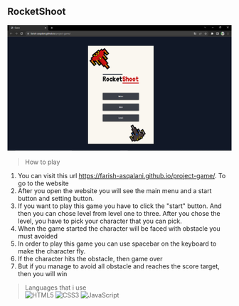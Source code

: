 ## RocketShoot

![image info](img/ss1.png)

> How to play

1. You can visit this url https://farish-asqalani.github.io/project-game/. To go to the website
2. After you open the website you will see the main menu and a start button and setting button.
3. If you want to play this game you have to click the "start" button. And then you can chose level from level one to three. After you chose the level, you have to pick your character that you can pick.
4. When the game started the character will be faced with obstacle you must avoided
5. In order to play this game you can use spacebar on the keyboard to make the character fly.
6. If the character hits the obstacle, then game over
7. But if you manage to avoid all obstacle and reaches the score target, then you will win

> Languages that i use
> <br>
> ![HTML5](https://img.shields.io/badge/html5-%23E34F26.svg?style=for-the-badge&logo=html5&logoColor=white) ![CSS3](https://img.shields.io/badge/css3-%231572B6.svg?style=for-the-badge&logo=css3&logoColor=white) ![JavaScript](https://img.shields.io/badge/javascript-%23323330.svg?style=for-the-badge&logo=javascript&logoColor=%23F7DF1E)
